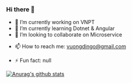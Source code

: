 ### Hi there 👋


- 🔭 I’m currently working on VNPT
- 🌱 I’m currently learning Dotnet & Angular
- 👯 I’m looking to collaborate on Microservice
<!-- 🤔 I’m looking for help with ...-->
<!-- 💬 Ask me about: -->
- 📫 How to reach me: vuongdingo@gmail.com
<!-- 😄 Pronouns: ...-->
- ⚡ Fun fact: null

[![Anurag's github stats](https://github-readme-stats.vercel.app/api?username=anuraghazra)](https://github.com/anuraghazra/github-readme-stats)
